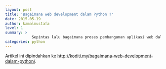 ```yaml
---
layout: post
title: 'Bagaimana web development dalam Python ?'
date: 2015-05-19
author: kamalmustafa
level: 1
summary: >
            Sepintas lalu bagaimana proses pembangunan aplikasi web dalam Python dijalankan.
categories: python
---
```


Artikel ini dipindahkan ke http://koditi.my/bagaimana-web-development-dalam-python/.
